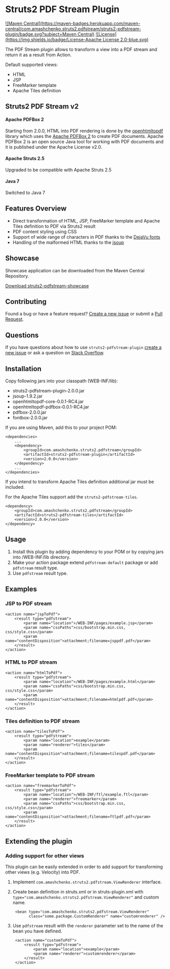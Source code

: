 # Struts2 PDF Stream Plugin

[![Maven Central](https://maven-badges.herokuapp.com/maven-central/com.amashchenko.struts2.pdfstream/struts2-pdfstream-plugin/badge.svg?subject=Maven Central)](https://maven-badges.herokuapp.com/maven-central/com.amashchenko.struts2.pdfstream/struts2-pdfstream-plugin/)
[![License](https://img.shields.io/badge/License-Apache License 2.0-blue.svg)](https://www.apache.org/licenses/LICENSE-2.0.html)

The PDF Stream plugin allows to transform a view into a PDF stream and return it as a result from Action.

Default supported views:

- HTML
- JSP
- FreeMarker template
- Apache Tiles definition


## Struts2 PDF Stream v2

#### Apache PDFBox 2

Starting from 2.0.0, HTML into PDF rendering is done by the [openhtmltopdf](https://github.com/danfickle/openhtmltopdf) library which uses the [Apache PDFBox 2](https://pdfbox.apache.org/) to create PDF documents.
Apache PDFBox 2 is an open source Java tool for working with PDF documents and it is published under the Apache License v2.0.

#### Apache Struts 2.5

Upgraded to be compatible with Apache Struts 2.5

#### Java 7

Switched to Java 7 



## Features Overview

- Direct transformation of HTML, JSP, FreeMarker template and Apache Tiles definition to PDF via Struts2 result
- PDF content styling using CSS
- Support of wide range of characters in PDF thanks to the [DejaVu fonts](http://dejavu-fonts.org/)
- Handling of the malformed HTML thanks to the [jsoup](http://jsoup.org/)


## Showcase

Showcase application can be downloaded from the Maven Central Repository.

[Download struts2-pdfstream-showcase](http://search.maven.org/remotecontent?filepath=com/amashchenko/struts2/pdfstream/struts2-pdfstream-showcase/2.0.0/struts2-pdfstream-showcase-2.0.0.war)


## Contributing

Found a bug or have a feature request? [Create a new issue](https://github.com/aleksandr-m/struts2-pdfstream/issues/new) or submit a [Pull Request](https://github.com/aleksandr-m/struts2-pdfstream/pulls).

## Questions

If you have questions about how to use `struts2-pdfstream-plugin` [create a new issue](https://github.com/aleksandr-m/struts2-pdfstream/issues/new) or ask a question on [Stack Overflow](http://stackoverflow.com/questions/tagged/struts2-pdfstream-plugin).


## Installation

Copy following jars into your classpath (WEB-INF/lib):

- struts2-pdfstream-plugin-2.0.0.jar
- jsoup-1.9.2.jar
- openhtmltopdf-core-0.0.1-RC4.jar
- openhtmltopdf-pdfbox-0.0.1-RC4.jar
- pdfbox-2.0.0.jar
- fontbox-2.0.0.jar

If you are using Maven, add this to your project POM:

    <dependencies>
        ...
        <dependency>
            <groupId>com.amashchenko.struts2.pdfstream</groupId>
            <artifactId>struts2-pdfstream-plugin</artifactId>
            <version>2.0.0</version>
        </dependency>
        ...
    </dependencies>

If you intend to transform Apache Tiles definition additional jar must be included.

For the Apache Tiles support add the `struts2-pdfstream-tiles`.

    <dependency>
        <groupId>com.amashchenko.struts2.pdfstream</groupId>
        <artifactId>struts2-pdfstream-tiles</artifactId>
        <version>2.0.0</version>
    </dependency>


## Usage

1. Install this plugin by adding dependency to your POM or by copying jars into /WEB-INF/lib directory.
2. Make your action package extend `pdfstream-default` package or add `pdfstream` result type.
3. Use `pdfstream` result type.


## Examples

### JSP to PDF stream

    <action name="jspToPdf">
        <result type="pdfstream">
            <param name="location">/WEB-INF/pages/example.jsp</param>
            <param name="cssPaths">css/bootstrap.min.css, css/style.css</param>
            <param name="contentDisposition">attachment;filename=jsppdf.pdf</param>
        </result>
    </action>
    
### HTML to PDF stream

    <action name="htmlToPdf">
        <result type="pdfstream">
            <param name="location">/WEB-INF/pages/example.html</param>
            <param name="cssPaths">css/bootstrap.min.css, css/style.css</param>
            <param name="contentDisposition">attachment;filename=htmlpdf.pdf</param>
        </result>
    </action>

### Tiles definition to PDF stream

    <action name="tilesToPdf">
        <result type="pdfstream">
            <param name="location">example</param>
            <param name="renderer">tiles</param>
            <param name="contentDisposition">attachment;filename=tilespdf.pdf</param>
        </result>
    </action>

### FreeMarker template to PDF stream

    <action name="freemarkerToPdf">
        <result type="pdfstream">
            <param name="location">/WEB-INF/ftl/example.ftl</param>
            <param name="renderer">freemarker</param>
            <param name="cssPaths">css/bootstrap.min.css, css/style.css</param>
            <param name="contentDisposition">attachment;filename=ftlpdf.pdf</param>
        </result>
    </action>



## Extending the plugin
### Adding support for other views

This plugin can be easily extended in order to add support for transforming other views (e.g. Velocity) into PDF.

1. Implement `com.amashchenko.struts2.pdfstream.ViewRenderer` interface.
2. Create bean definition in struts.xml or in struts-plugin.xml with `type="com.amashchenko.struts2.pdfstream.ViewRenderer"` and custom name.

        <bean type="com.amashchenko.struts2.pdfstream.ViewRenderer" 
              class="some.package.CustomRenderer" name="customrenderer" />

3. Use `pdfstream` result with the `renderer` parameter set to the name of the bean you have defined.

        <action name="customToPdf">
            <result type="pdfstream">
                <param name="location">example</param>
                <param name="renderer">customrenderer</param>
            </result>
        </action>
